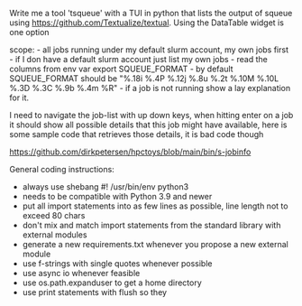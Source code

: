 
Write me a tool 'tsqueue' with a TUI in python that lists the output of squeue using https://github.com/Textualize/textual. Using the DataTable widget is one option 

 scope: - all jobs running under my default slurm account, my own jobs first 
        - if I don have a default slurm account just list my own jobs 
        - read the columns from env var export SQUEUE_FORMAT
        - by default SQUEUE_FORMAT should be "%.18i %.4P %.12j %.8u %.2t %.10M %.10L %.3D %.3C %.9b %.4m %R"
        - if a job is not running show a lay explanation for it. 

I need to navigate the job-list with up down keys, when hitting enter on a job it should show all possible details that this job might have available, here is some sample code that retrieves those details, it is bad code though 

https://github.com/dirkpetersen/hpctoys/blob/main/bin/s-jobinfo

General coding instructions: 
- always use shebang #! /usr/bin/env python3
- needs to be compatible with Python 3.9 and newer 
- put all import statements into as few lines as possible, line length not to exceed 80 chars 
- don't mix and match import statements from the standard library with external modules
- generate a new requirements.txt whenever you propose a new external module 
- use f-strings with single quotes whenever possible 
- use async io whenever feasible 
- use os.path.expanduser to get a home directory 
- use print statements with flush so they 


